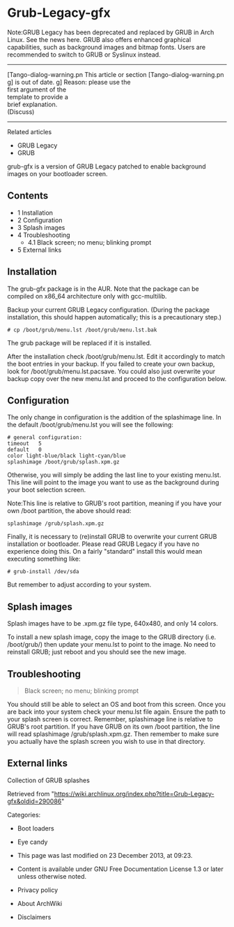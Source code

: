 Grub-Legacy-gfx
===============

Note:GRUB Legacy has been deprecated and replaced by GRUB in Arch Linux.
See the news here. GRUB also offers enhanced graphical capabilities,
such as background images and bitmap fonts. Users are recommended to
switch to GRUB or Syslinux instead.

  ------------------------ ------------------------ ------------------------
  [Tango-dialog-warning.pn This article or section  [Tango-dialog-warning.pn
  g]                       is out of date.          g]
                           Reason: please use the   
                           first argument of the    
                           template to provide a    
                           brief explanation.       
                           (Discuss)                
  ------------------------ ------------------------ ------------------------

Related articles

-   GRUB Legacy
-   GRUB

grub-gfx is a version of GRUB Legacy patched to enable background images
on your bootloader screen.

Contents
--------

-   1 Installation
-   2 Configuration
-   3 Splash images
-   4 Troubleshooting
    -   4.1 Black screen; no menu; blinking prompt
-   5 External links

Installation
------------

The grub-gfx package is in the AUR. Note that the package can be
compiled on x86_64 architecture only with gcc-multilib.

Backup your current GRUB Legacy configuration. (During the package
installation, this should happen automatically; this is a precautionary
step.)

    # cp /boot/grub/menu.lst /boot/grub/menu.lst.bak

The grub package will be replaced if it is installed.

After the installation check /boot/grub/menu.lst. Edit it accordingly to
match the boot entries in your backup. If you failed to create your own
backup, look for /boot/grub/menu.lst.pacsave. You could also just
overwrite your backup copy over the new menu.lst and proceed to the
configuration below.

Configuration
-------------

The only change in configuration is the addition of the splashimage
line. In the default /boot/grub/menu.lst you will see the following:

    # general configuration:
    timeout   5
    default   0
    color light-blue/black light-cyan/blue
    splashimage /boot/grub/splash.xpm.gz

Otherwise, you will simply be adding the last line to your existing
menu.lst. This line will point to the image you want to use as the
background during your boot selection screen.

Note:This line is relative to GRUB's root partition, meaning if you have
your own /boot partition, the above should read:

    splashimage /grub/splash.xpm.gz

Finally, it is necessary to (re)install GRUB to overwrite your current
GRUB installation or bootloader. Please read GRUB Legacy if you have no
experience doing this. On a fairly "standard" install this would mean
executing something like:

    # grub-install /dev/sda

But remember to adjust according to your system.

Splash images
-------------

Splash images have to be .xpm.gz file type, 640x480, and only 14 colors.

To install a new splash image, copy the image to the GRUB directory
(i.e. /boot/grub/) then update your menu.lst to point to the image. No
need to reinstall GRUB; just reboot and you should see the new image.

Troubleshooting
---------------

> Black screen; no menu; blinking prompt

You should still be able to select an OS and boot from this screen. Once
you are back into your system check your menu.lst file again. Ensure the
path to your splash screen is correct. Remember, splashimage line is
relative to GRUB's root partition. If you have GRUB on its own /boot
partition, the line will read splashimage /grub/splash.xpm.gz. Then
remember to make sure you actually have the splash screen you wish to
use in that directory.

External links
--------------

Collection of GRUB splashes

Retrieved from
"https://wiki.archlinux.org/index.php?title=Grub-Legacy-gfx&oldid=290086"

Categories:

-   Boot loaders
-   Eye candy

-   This page was last modified on 23 December 2013, at 09:23.
-   Content is available under GNU Free Documentation License 1.3 or
    later unless otherwise noted.
-   Privacy policy
-   About ArchWiki
-   Disclaimers
